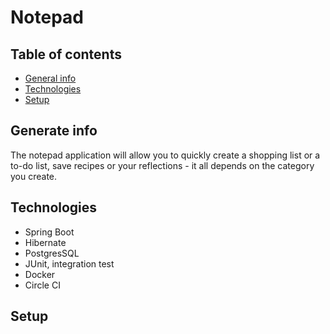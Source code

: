 # Notepad

## Table of contents
* [General info](#generate-info)
* [Technologies](#technologies) 
* [Setup](#setup)

## Generate info 

The notepad application will allow you to quickly create a shopping list or a to-do list,
save recipes or your reflections - it all depends on the category you create.
  
## Technologies

* Spring Boot
* Hibernate
* PostgresSQL
* JUnit, integration test
* Docker
* Circle CI

## Setup
